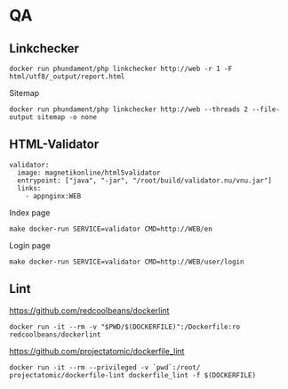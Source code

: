 QA
==

Linkchecker
-----------

    
    docker run phundament/php linkchecker http://web -r 1 -F html/utf8/_output/report.html
        

Sitemap
    
    
    docker run phundament/php linkchecker http://web --threads 2 --file-output sitemap -o none
        
    
    
HTML-Validator
--------------

    validator:
      image: magnetikonline/html5validator
      entrypoint: ["java", "-jar", "/root/build/validator.nu/vnu.jar"]
      links:
        - appnginx:WEB

Index page

    make docker-run SERVICE=validator CMD=http://WEB/en

Login page

    make docker-run SERVICE=validator CMD=http://WEB/user/login


Lint
----
    
https://github.com/redcoolbeans/dockerlint
    
    docker run -it --rm -v "$PWD/$(DOCKERFILE)":/Dockerfile:ro redcoolbeans/dockerlint
    
https://github.com/projectatomic/dockerfile_lint
    
    docker run -it --rm --privileged -v `pwd`:/root/ projectatomic/dockerfile-lint dockerfile_lint -f $(DOCKERFILE)
    
